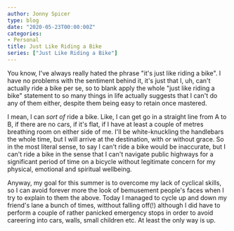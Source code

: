 ```yaml
---
author: Jonny Spicer
type: blog
date: "2020-05-23T00:00:00Z"
categories:
- Personal
title: Just Like Riding a Bike
series: ["Just Like Riding a Bike"]
---
```

You know, I've always really hated the phrase "it's just like riding a bike". I have no problems with the sentiment
behind it, it's just that I, uh, can't actually ride a bike per se, so to blank apply the whole "just like riding a
bike" statement to so many things in life actually suggests that I can't do any of them either, despite them being
easy to retain once mastered.

I mean, I can *sort of* ride a bike. Like, I can get go in a straight line from A to B, if there are no cars, if
it's flat, if I have at least a couple of metres breathing room on either side of me. I'll be white-knuckling the
handlebars the whole time, but I will arrive at the destination, with or without grace. So in the most literal sense,
to say I can't ride a bike would be inaccurate, but I can't ride a bike in the sense that I can't navigate public
highways for a significant period of time on a bicycle without legitimate concern for my physical, emotional and
spiritual wellbeing.

Anyway, my goal for this summer is to overcome my lack of cyclical skills, so I can avoid forever more the look
of bemusement people's faces when I try to explain to them the above. Today I managed to cycle up and down my friend's
lane a bunch of times, witthout falling off(!) although I did have to perform a couple of rather panicked emergency stops
in order to avoid careering into cars, walls, small children etc. At least the only way is up.
